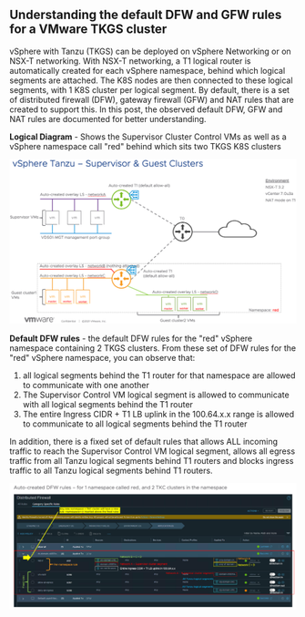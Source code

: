## Understanding the default DFW and GFW rules for a VMware TKGS cluster

vSphere with Tanzu (TKGS) can be deployed on vSphere Networking or on NSX-T networking. With NSX-T networking, a T1 logical router is automatically created for each vSphere namespace, behind which logical segments are attached. The K8S nodes are then connected to these logical segments, with 1 K8S cluster per logical segment. By default, there is a set of distributed firewall (DFW), gateway firewall (GFW) and NAT rules that are created to support this. In this post, the observed default DFW, GFW and NAT rules are documented for better understanding.


**Logical Diagram** - Shows the Supervisor Cluster Control VMs as well as a vSphere namespace call "red" behind which sits two TKGS K8S clusters

![tkgs1](https://github.com/chianw/chianw/blob/main/tkgs1.png)


**Default DFW rules** - the default DFW rules for the "red" vSphere namespace containing 2 TKGS clusters. From these set of DFW rules for the "red" vSphere namespace, you can observe that:
1. all logical segments behind the T1 router for that namespace are allowed to communicate with one another
2. The Supervisor Control VM logical segment is allowed to communicate with all logical segments behind the T1 router
3. The entire Ingress CIDR + T1 LB uplink in the 100.64.x.x range is allowed to communicate to all logical segments behind the T1 router

In addition, there is a fixed set of default rules that allows ALL incoming traffic to reach the Supervisor Control VM logical segment, allows all egress traffic from all Tanzu logical segments behind T1 routers and blocks ingress traffic to all Tanzu logical segments behind T1 routers.

![tkgs1](https://github.com/chianw/chianw/blob/main/tkgs2.png)
